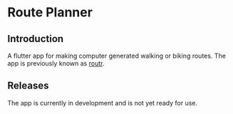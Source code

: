 # Route Planner

## Introduction

A flutter app for making computer generated walking or biking routes. The app is previously known as [routr](https://github.com/Blasix/Routr).

## Releases

The app is currently in development and is not yet ready for use.
